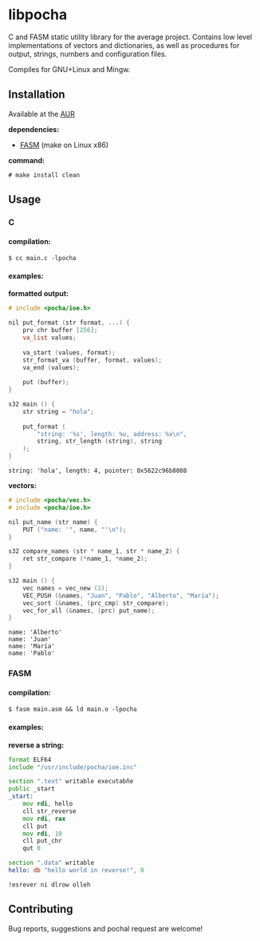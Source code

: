 # libpocha

C and FASM static utility library for the average project. Contains
low level implementations of vectors and dictionaries, as well as
procedures for output, strings, numbers and configuration files.

Compiles for GNU+Linux and Mingw.

## Installation

Available at the [AUR](https://aur.archlinux.org/packages/libpocha)

**dependencies:**

- [FASM](https://flatassembler.net) (make on Linux x86)

**command:**

	# make install clean

## Usage

### C

#### compilation:

	$ cc main.c -lpocha

#### examples:

**formatted output:**

```c
# include <pocha/ioe.h>

nil put_format (str format, ...) {
	prv chr buffer [256];
	va_list values;
	
	va_start (values, format);
	str_format_va (buffer, format, values);
	va_end (values);
	
	put (buffer);
}

s32 main () {
	str string = "hola";
	
	put_format (
		"string: '%s', length: %u, address: %x\n",
		string, str_length (string), string
	);
}

```

	string: 'hola', length: 4, pointer: 0x5622c96b8008

**vectors:**

```c
# include <pocha/vec.h>
# include <pocha/ioe.h>

nil put_name (str name) {
	PUT ("name: '", name, "'\n");
}

s32 compare_names (str * name_1, str * name_2) {
	ret str_compare (*name_1, *name_2);
}

s32 main () {
	vec names = vec_new (2);
	VEC_PUSH (&names, "Juan", "Pablo", "Alberto", "María");
	vec_sort (&names, (prc_cmp) str_compare);
	vec_for_all (&names, (prc) put_name);
}

```

	name: 'Alberto'
	name: 'Juan'
	name: 'María'
	name: 'Pablo'

### FASM

#### compilation:

	$ fasm main.asm && ld main.o -lpocha

#### examples:

**reverse a string:**

```asm
format ELF64
include "/usr/include/pocha/ioe.inc"

section ".text" writable executabñe
public _start
_start:
	mov rdi, hello
	cll str_reverse
	mov rdi, rax
	cll put
	mov rdi, 10
	cll put_chr
	qut 0

section ".data" writable
hello: db "hello world in reverse!", 0
```

	!esrever ni dlrow olleh

## Contributing

Bug reports, suggestions and pochal request are welcome!

